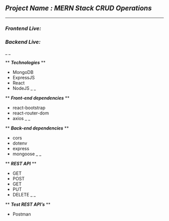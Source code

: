 ## _Project Name : MERN Stack CRUD Operations_
_ _ _

### _Frontend Live:_
### _Backend Live:_
_ _

** ***_Technologies_*** **
* MongoDB
* ExpressJS
* React
* NodeJS
_ _ 

** ***Front-end dependencies*** **
* react-bootstrap
* react-router-dom
* axios
_ _

** ***Back-end dependencies*** **
* cors
* dotenv
* express
* mongoose
_ _

** ***REST API*** **
* GET	
* POST	
* GET	
* PUT	
* DELETE
_ _

** ***Test REST API’s*** **
* Postman